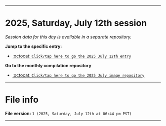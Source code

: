 
***

# 2025, Saturday, July 12th session

_Session data for this day is available in a separate repository._

**Jump to the specific entry:**

- [:octocat: `Click/tap here to go the 2025 July 12th entry`](https://github.com/seanpm2001/SeansLifeArchive_Images_ModernSmurfsVillage_Y2025_V7/tree/SeansLifeArchive_ModernSmurfsVillage_Y2025_V7_Main-dev/2025/07_July/12/)

**Go to the monthly compilation repository**

- [:octocat: `Click/tap here to go the 2025 July image repository`](https://github.com/seanpm2001/SeansLifeArchive_Images_ModernSmurfsVillage_Y2025_V7/)

***

# File info

**File version:** `1 (2025, Saturday, July 12th at 06:44 pm PST)`

***
